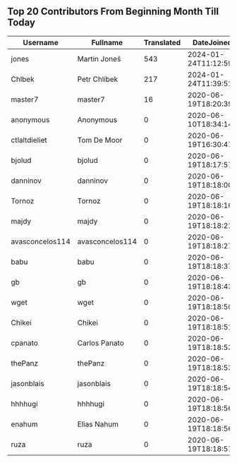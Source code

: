 ## Top 20 Contributors From Beginning Month Till Today ##
|Username|Fullname|Translated|DateJoined|Language|
|--------|--------|----------|----------|-------|
|jones|Martin Joneš|543|2024-01-24T11:12:59.|cs|
|Chlbek|Petr Chlíbek|217|2024-01-24T11:39:51.|cs|
|master7|master7|16|2020-06-19T18:20:39.|pl|
|anonymous|Anonymous|0|2020-06-10T18:34:14.||
|ctlaltdieliet|Tom De Moor|0|2020-06-19T16:30:47Z|nl|
|bjolud|bjolud|0|2020-06-19T18:17:57.||
|danninov|danninov|0|2020-06-19T18:18:00.||
|Tornoz|Tornoz|0|2020-06-19T18:18:16.||
|majdy|majdy|0|2020-06-19T18:18:21.||
|avasconcelos114|avasconcelos114|0|2020-06-19T18:18:27Z||
|babu|babu|0|2020-06-19T18:18:37.||
|gb|gb|0|2020-06-19T18:18:43.||
|wget|wget|0|2020-06-19T18:18:50Z||
|Chikei|Chikei|0|2020-06-19T18:18:51Z||
|cpanato|Carlos Panato|0|2020-06-19T18:18:53Z||
|thePanz|thePanz|0|2020-06-19T18:18:53Z||
|jasonblais|jasonblais|0|2020-06-19T18:18:54Z||
|hhhhugi|hhhhugi|0|2020-06-19T18:18:56.||
|enahum|Elias  Nahum|0|2020-06-19T18:18:56Z|es|
|ruza|ruza|0|2020-06-19T18:18:57.||
